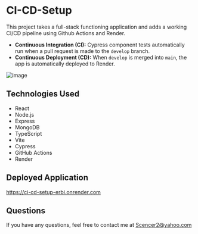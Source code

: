 # CI-CD-Setup
This project takes a full-stack functioning application and adds a working CI/CD pipeline using Github Actions and Render.
- **Continuous Integration (CI):** Cypress component tests automatically run when a pull request is made to the `develop` branch.
- **Continuous Deployment (CD):** When `develop` is merged into `main`, the app is automatically deployed to Render.


![image](https://github.com/user-attachments/assets/ab162ded-2e6e-4575-877f-aae990dc3d05)


## Technologies Used

- React
- Node.js
- Express
- MongoDB
- TypeScript
- Vite
- Cypress
- GitHub Actions
- Render


## Deployed Application
https://ci-cd-setup-erbi.onrender.com

## Questions
If you have any questions, feel free to contact me at Scencer2@yahoo.com
  
